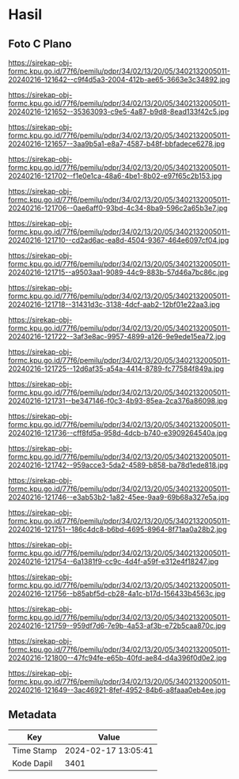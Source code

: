 # Hasil

## Foto C Plano

https://sirekap-obj-formc.kpu.go.id/77f6/pemilu/pdpr/34/02/13/20/05/3402132005011-20240216-121642--c9f4d5a3-2004-412b-ae65-3663e3c34892.jpg

https://sirekap-obj-formc.kpu.go.id/77f6/pemilu/pdpr/34/02/13/20/05/3402132005011-20240216-121652--35363093-c9e5-4a87-b9d8-8ead133f42c5.jpg

https://sirekap-obj-formc.kpu.go.id/77f6/pemilu/pdpr/34/02/13/20/05/3402132005011-20240216-121657--3aa9b5a1-e8a7-4587-b48f-bbfadece6278.jpg

https://sirekap-obj-formc.kpu.go.id/77f6/pemilu/pdpr/34/02/13/20/05/3402132005011-20240216-121702--f1e0e1ca-48a6-4be1-8b02-e97f65c2b153.jpg

https://sirekap-obj-formc.kpu.go.id/77f6/pemilu/pdpr/34/02/13/20/05/3402132005011-20240216-121706--0ae6aff0-93bd-4c34-8ba9-596c2a65b3e7.jpg

https://sirekap-obj-formc.kpu.go.id/77f6/pemilu/pdpr/34/02/13/20/05/3402132005011-20240216-121710--cd2ad6ac-ea8d-4504-9367-464e6097cf04.jpg

https://sirekap-obj-formc.kpu.go.id/77f6/pemilu/pdpr/34/02/13/20/05/3402132005011-20240216-121715--a9503aa1-9089-44c9-883b-57d46a7bc86c.jpg

https://sirekap-obj-formc.kpu.go.id/77f6/pemilu/pdpr/34/02/13/20/05/3402132005011-20240216-121718--31431d3c-3138-4dcf-aab2-12bf01e22aa3.jpg

https://sirekap-obj-formc.kpu.go.id/77f6/pemilu/pdpr/34/02/13/20/05/3402132005011-20240216-121722--3af3e8ac-9957-4899-a126-9e9ede15ea72.jpg

https://sirekap-obj-formc.kpu.go.id/77f6/pemilu/pdpr/34/02/13/20/05/3402132005011-20240216-121725--12d6af35-a54a-4414-8789-fc77584f849a.jpg

https://sirekap-obj-formc.kpu.go.id/77f6/pemilu/pdpr/34/02/13/20/05/3402132005011-20240216-121731--be347146-f0c3-4b93-85ea-2ca376a86098.jpg

https://sirekap-obj-formc.kpu.go.id/77f6/pemilu/pdpr/34/02/13/20/05/3402132005011-20240216-121736--cff8fd5a-958d-4dcb-b740-e3909264540a.jpg

https://sirekap-obj-formc.kpu.go.id/77f6/pemilu/pdpr/34/02/13/20/05/3402132005011-20240216-121742--959acce3-5da2-4589-b858-ba78d1ede818.jpg

https://sirekap-obj-formc.kpu.go.id/77f6/pemilu/pdpr/34/02/13/20/05/3402132005011-20240216-121746--e3ab53b2-1a82-45ee-9aa9-69b68a327e5a.jpg

https://sirekap-obj-formc.kpu.go.id/77f6/pemilu/pdpr/34/02/13/20/05/3402132005011-20240216-121751--186c4dc8-b6bd-4695-8964-8f71aa0a28b2.jpg

https://sirekap-obj-formc.kpu.go.id/77f6/pemilu/pdpr/34/02/13/20/05/3402132005011-20240216-121754--6a1381f9-cc9c-4d4f-a59f-e312e4f18247.jpg

https://sirekap-obj-formc.kpu.go.id/77f6/pemilu/pdpr/34/02/13/20/05/3402132005011-20240216-121756--b85abf5d-cb28-4a1c-b17d-156433b4563c.jpg

https://sirekap-obj-formc.kpu.go.id/77f6/pemilu/pdpr/34/02/13/20/05/3402132005011-20240216-121759--959df7d6-7e9b-4a53-af3b-e72b5caa870c.jpg

https://sirekap-obj-formc.kpu.go.id/77f6/pemilu/pdpr/34/02/13/20/05/3402132005011-20240216-121800--47fc94fe-e65b-40fd-ae84-d4a396f0d0e2.jpg

https://sirekap-obj-formc.kpu.go.id/77f6/pemilu/pdpr/34/02/13/20/05/3402132005011-20240216-121649--3ac46921-8fef-4952-84b6-a8faaa0eb4ee.jpg


## Metadata

| Key        | Value               |
| ---------- | ------------------- |
| Time Stamp | 2024-02-17 13:05:41 |
| Kode Dapil | 3401                |



